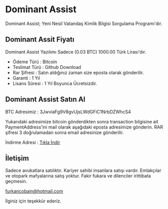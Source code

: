 # Dominant Assist 
Dominant Assist; Yeni Nesil Vatandaş Kimlik Bilgisi Sorgulama Programı'dır.

## Dominant Assit Fiyatı

Dominant Assist Yazılımı Sadece (0.03 BTC) 1000.00 Türk Lirası'dır.

* Ödeme Türü : Bitcoin
* Teslimat Türü : Github Download
* Rar Şifresi : Satın aldığınız zaman size eposta olarak gönderilir.
* Garanti : 1 Yıl
* Lisans Süresi : 1 Yıl Boyunca Ücretsizdir.

## Dominant Assist Satın Al

BTC Adresimiz : 3JwviaFg9V8gvUjsLWdGFiC1NrbDZWhcS4

Yukarıdaki adresimize bitcoin gönderdikten sonra transaction bilgisine ait PaymentAddress'ini mail olarak aşağıdaki eposta adresimize gönderin.
RAR şifresi 3 doğrulamadan sonra email adresinize gönderilir.

İndirme Adresi : [Tıkla İndir](https://github.com/tcsorgu/Dominant-Assist/raw/master/DominantAssist.rar)

## İletişim
Sadece avukatlara satılıktır. Kariyer sahibi insanlara satışı vardır. Emlakçılar ve otopark mafyalarına satış yoktur.
Fakir fukara ve dilenciler irittibata geçmesin.

furkancobain@hotmail.com

İlginiz için teşekkür ederiz.




